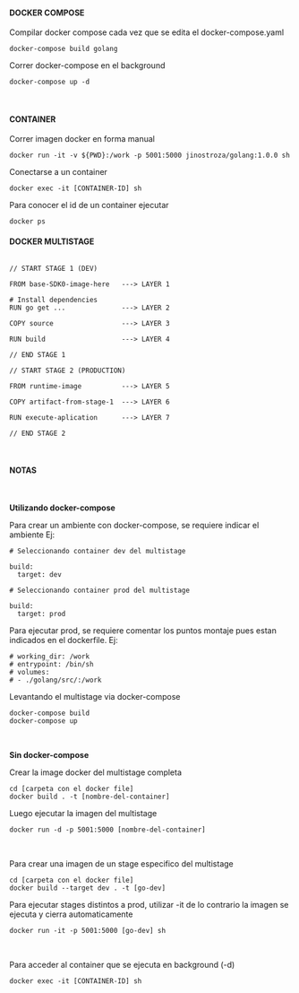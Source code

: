 #### DOCKER COMPOSE

Compilar docker compose cada vez que se edita el docker-compose.yaml
```
docker-compose build golang
```


Correr docker-compose en el background

```
docker-compose up -d
```

<br>


#### CONTAINER


Correr imagen docker en forma manual

```
docker run -it -v ${PWD}:/work -p 5001:5000 jinostroza/golang:1.0.0 sh

```


Conectarse a un container

```
docker exec -it [CONTAINER-ID] sh
```

Para conocer el id de un container ejecutar 
```
docker ps
```

#### DOCKER MULTISTAGE
```

// START STAGE 1 (DEV)

FROM base-SDK0-image-here   ---> LAYER 1

# Install dependencies
RUN go get ...              ---> LAYER 2

COPY source                 ---> LAYER 3

RUN build                   ---> LAYER 4

// END STAGE 1

// START STAGE 2 (PRODUCTION)

FROM runtime-image          ---> LAYER 5

COPY artifact-from-stage-1  ---> LAYER 6

RUN execute-aplication      ---> LAYER 7

// END STAGE 2

```

<br>

#### NOTAS

<br>

**Utilizando docker-compose**

Para crear un ambiente con docker-compose, se requiere indicar el ambiente Ej:

```
# Seleccionando container dev del multistage

build:
  target: dev
```

```
# Seleccionando container prod del multistage

build:
  target: prod
```

Para ejecutar prod, se requiere comentar los puntos montaje pues estan indicados en el dockerfile. Ej:

```
# working_dir: /work
# entrypoint: /bin/sh
# volumes:
# - ./golang/src/:/work
```

Levantando el multistage via docker-compose
```
docker-compose build
docker-compose up
```
<br>

**Sin docker-compose**

Crear la image docker del multistage completa

```
cd [carpeta con el docker file]
docker build . -t [nombre-del-container]
```

Luego ejecutar la imagen del multistage
```
docker run -d -p 5001:5000 [nombre-del-container]
```
<br>

Para crear una imagen de un stage especifico del multistage
```
cd [carpeta con el docker file]
docker build --target dev . -t [go-dev]
```

Para ejecutar stages distintos a prod, utilizar -it de lo contrario la imagen se ejecuta y cierra automaticamente
```
docker run -it -p 5001:5000 [go-dev] sh
```

<br>

Para acceder al container que se ejecuta en background (-d)
```
docker exec -it [CONTAINER-ID] sh
```
